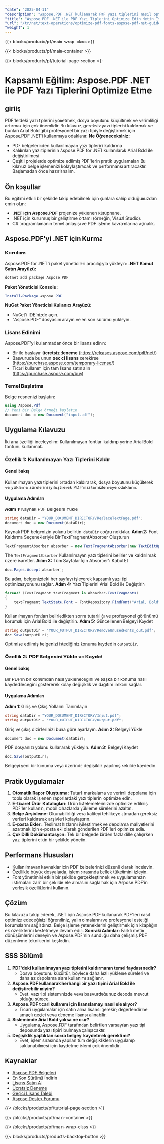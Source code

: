 ```yaml
---
"date": "2025-04-11"
"description": "Aspose.PDF .NET kullanarak PDF yazı tiplerini nasıl optimize edeceğinizi öğrenin, kullanılmayan yazı tiplerini kaldırıp yerine Arial Bold yazı tiplerini kullanarak belgelerinizi düzenleyin."
"title": "Aspose.PDF .NET ile PDF Yazı Tiplerini Optimize Edin Metin İşlemleri İçin Eksiksiz Bir Kılavuz"
"url": "/tr/net/text-operations/optimize-pdf-fonts-aspose-pdf-net-guide/"
"weight": 1
---
```


{{< blocks/products/pf/main-wrap-class >}}

{{< blocks/products/pf/main-container >}}

{{< blocks/products/pf/tutorial-page-section >}}


# Kapsamlı Eğitim: Aspose.PDF .NET ile PDF Yazı Tiplerini Optimize Etme
## giriiş
PDF'lerdeki yazı tiplerini yönetmek, dosya boyutunu küçültmek ve verimliliği artırmak için çok önemlidir. Bu kılavuz, gereksiz yazı tiplerini kaldırmak ve bunları Arial Bold gibi profesyonel bir yazı tipiyle değiştirmek için Aspose.PDF .NET'i kullanmaya odaklanır.
**Ne Öğreneceksiniz:**
- PDF belgelerinden kullanılmayan yazı tiplerini kaldırma
- Kaldırılan yazı tiplerinin Aspose.PDF for .NET kullanılarak Arial Bold ile değiştirilmesi
- Çeşitli projelerde optimize edilmiş PDF'lerin pratik uygulamaları
Bu kılavuz belge işlemenizi kolaylaştıracak ve performansı artıracaktır. Başlamadan önce hazırlanalım.
## Ön koşullar
Bu eğitimi etkili bir şekilde takip edebilmek için şunlara sahip olduğunuzdan emin olun:
- **.NET için Aspose.PDF** projenize yüklenen kütüphane.
- .NET için kurulmuş bir geliştirme ortamı (örneğin, Visual Studio).
- C# programlamanın temel anlayışı ve PDF işleme kavramlarına aşinalık.
## Aspose.PDF'yi .NET için Kurma
### Kurulum
Aspose.PDF for .NET'i paket yöneticileri aracılığıyla yükleyin:
**.NET Komut Satırı Arayüzü:**
```bash
dotnet add package Aspose.PDF
```
**Paket Yöneticisi Konsolu:**
```powershell
Install-Package Aspose.PDF
```
**NuGet Paket Yöneticisi Kullanıcı Arayüzü:**
- NuGet’i IDE’nizde açın.
- "Aspose.PDF" dosyasını arayın ve en son sürümü yükleyin.
### Lisans Edinimi
Aspose.PDF'yi kullanmadan önce bir lisans edinin:
- Bir ile başlayın **ücretsiz deneme** (https://releases.aspose.com/pdf/net/)
- Başvuruda bulunun **geçici lisans** gerekirse (https://purchase.aspose.com/temporary-license/)
- Ticari kullanım için tam lisans satın alın (https://purchase.aspose.com/buy)
### Temel Başlatma
Belge nesnenizi başlatın:
```csharp
using Aspose.Pdf;
// Yeni bir Belge örneği başlatın
document doc = new Document("input.pdf");
```
## Uygulama Kılavuzu
İki ana özelliği inceleyelim: Kullanılmayan fontları kaldırıp yerine Arial Bold fontunu kullanmak.
### Özellik 1: Kullanılmayan Yazı Tiplerini Kaldır
#### Genel bakış
Kullanılmayan yazı tiplerini ortadan kaldırarak, dosya boyutunu küçülterek ve yükleme sürelerini iyileştirerek PDF'nizi temizlemeye odaklanır.
#### Uygulama Adımları
**Adım 1:** Kaynak PDF Belgesini Yükle
```csharp
string dataDir = "YOUR_DOCUMENT_DIRECTORY/ReplaceTextPage.pdf";
document doc = new Document(dataDir);
```
Kaynak PDF belgenizin yolunu belirtin. `dataDir` doğru noktalar.
**Adım 2:** Font Kaldırma Seçenekleriyle Bir TextFragmentAbsorber Oluşturun
```csharp
TextFragmentAbsorber absorber = new TextFragmentAbsorber(new TextEditOptions(TextEditOptions.FontReplace.RemoveUnusedFonts));
```
The `TextFragmentAbsorber` Kullanılmayan yazı tiplerini belirler ve kaldırılmak üzere işaretler.
**Adım 3:** Tüm Sayfalar İçin Absorber'ı Kabul Et
```csharp
doc.Pages.Accept(absorber);
```
Bu adım, belgenizdeki her sayfayı işleyerek kapsamlı yazı tipi optimizasyonunu sağlar.
**Adım 4:** Yazı Tiplerini Arial Bold ile Değiştirin
```csharp
foreach (TextFragment textFragment in absorber.TextFragments)
{
    textFragment.TextState.Font = FontRepository.FindFont("Arial, Bold");
}
```
Kullanılmayan fontları belirledikten sonra tutarlılığı ve profesyonel görünümü korumak için Arial Bold ile değiştirin.
**Adım 5:** Güncellenen Belgeyi Kaydet
```csharp
string outputDir = "YOUR_OUTPUT_DIRECTORY/RemoveUnusedFonts_out.pdf";
doc.Save(outputDir);
```
Optimize edilmiş belgenizi istediğiniz konuma kaydedin `outputDir`.
### Özellik 2: PDF Belgesini Yükle ve Kaydet
#### Genel bakış
Bir PDF'in bir konumdan nasıl yükleneceğini ve başka bir konuma nasıl kaydedileceğini göstererek kolay değişiklik ve dağıtım imkânı sağlar.
#### Uygulama Adımları
**Adım 1:** Giriş ve Çıkış Yollarını Tanımlayın
```csharp
string dataDir = "YOUR_DOCUMENT_DIRECTORY/Input.pdf";
string outputDir = "YOUR_OUTPUT_DIRECTORY/Output.pdf";
```
Giriş ve çıkış dizinlerinizi buna göre ayarlayın.
**Adım 2:** Belgeyi Yükle
```csharp
document doc = new Document(dataDir);
```
PDF dosyanızı yolunu kullanarak yükleyin.
**Adım 3:** Belgeyi Kaydet
```csharp
doc.Save(outputDir);
```
Belgeyi yeni bir konuma veya üzerinde değişiklik yapılmış şekilde kaydedin.
## Pratik Uygulamalar
1. **Otomatik Rapor Oluşturma:** Tutarlı markalama ve verimli depolama için toplu olarak işlenen raporlardaki yazı tiplerini optimize edin.
2. **E-ticaret Ürün Katalogları:** Ürün listelemelerinizde optimize edilmiş PDF'ler kullanın, mobil cihazlarda yükleme sürelerini azaltın.
3. **Belge Arşivleme:** Okunabilirliği veya kaliteyi tehlikeye atmadan gereksiz verileri kaldırarak arşivleri kolaylaştırın.
4. **E-posta Ekleri:** Teslimat hızlarını iyileştirmek ve depolama maliyetlerini azaltmak için e-posta eki olarak gönderilen PDF'leri optimize edin.
5. **Çok Dilli Dokümantasyon:** Tek bir belgede birden fazla dille çalışırken yazı tiplerini etkin bir şekilde yönetin.
## Performans Hususları
- Kullanılmayan kaynaklar için PDF belgelerinizi düzenli olarak inceleyin.
- Özellikle büyük dosyalarda, işlem sırasında bellek tüketimini izleyin.
- Font yönetimini etkin bir şekilde gerçekleştirmek ve uygulamanızın istisnaları zarif bir şekilde ele almasını sağlamak için Aspose.PDF'in yerleşik özelliklerini kullanın.
## Çözüm
Bu kılavuzu takip ederek, .NET için Aspose.PDF kullanarak PDF'leri nasıl optimize edeceğinizi öğrendiniz, yalın olmalarını ve profesyonel estetiği korumalarını sağladınız. Belge işleme yeteneklerini geliştirmek için kitaplığın ek özelliklerini keşfetmeye devam edin.
**Sonraki Adımlar:** Farklı metin dönüşümlerini deneyin ve Aspose.PDF'nin sunduğu daha gelişmiş PDF düzenleme tekniklerini keşfedin.
## SSS Bölümü
1. **PDF'deki kullanılmayan yazı tiplerini kaldırmanın temel faydası nedir?**
   - Dosya boyutunu küçültür, böylece daha hızlı yükleme süreleri ve daha az depolama alanı kullanımı sağlanır.
2. **Aspose.PDF kullanarak herhangi bir yazı tipini Arial Bold ile değiştirebilir miyim?**
   - Evet, yazı tipi sisteminizde veya başvurduğunuz depoda mevcut olduğu sürece.
3. **Aspose.PDF ticari kullanım için lisanslamayı nasıl ele alıyor?**
   - Ticari uygulamalar için satın alma lisansı gerekir; değerlendirme amaçlı geçici veya deneme lisansı alınabilir.
4. **Sistemimde Arial Bold yoksa ne olur?**
   - Uygulama, Aspose.PDF tarafından belirtilen varsayılan yazı tipi deposunda yazı tipini bulmaya çalışacaktır.
5. **Değişiklik yaptıktan sonra belgeyi kaydetmek gerekli mi?**
   - Evet, işlem sırasında yapılan tüm değişikliklerin uygulanıp saklanabilmesi için kaydetme işlemi çok önemlidir.
## Kaynaklar
- [Aspose.PDF Belgeleri](https://reference.aspose.com/pdf/net/)
- [En Son Sürümü İndirin](https://releases.aspose.com/pdf/net/)
- [Lisans Satın Al](https://purchase.aspose.com/buy)
- [Ücretsiz Deneme](https://releases.aspose.com/pdf/net/)
- [Geçici Lisans Talebi](https://purchase.aspose.com/temporary-license/)
- [Aspose Destek Forumu](https://forum.aspose.com/c/pdf/10)

{{< /blocks/products/pf/tutorial-page-section >}}

{{< /blocks/products/pf/main-container >}}

{{< /blocks/products/pf/main-wrap-class >}}

{{< blocks/products/products-backtop-button >}}